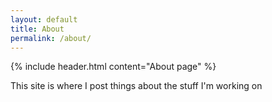 ```yaml
---
layout: default
title: About
permalink: /about/
---
```

{% include header.html content="About page" %}

This site is where I post things about the stuff I'm working on 
